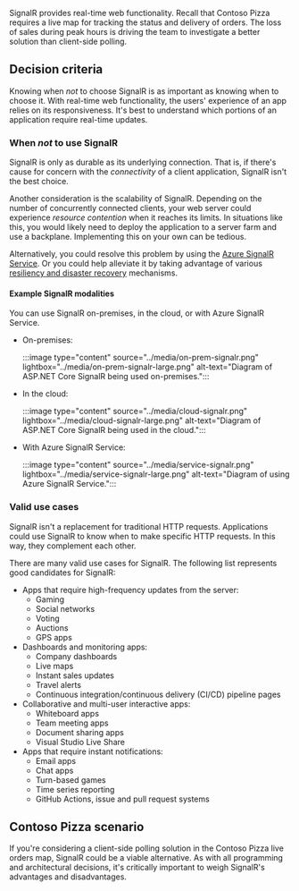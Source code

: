 SignalR provides real-time web functionality. Recall that Contoso Pizza requires a live map for tracking the status and delivery of orders. The loss of sales during peak hours is driving the team to investigate a better solution than client-side polling.

## Decision criteria

Knowing when *not* to choose SignalR is as important as knowing when to choose it. With real-time web functionality, the users' experience of an app relies on its responsiveness. It's best to understand which portions of an application require real-time updates.

### When *not* to use SignalR

SignalR is only as durable as its underlying connection. That is, if there's cause for concern with the *connectivity* of a client application, SignalR isn't the best choice.

Another consideration is the scalability of SignalR. Depending on the number of concurrently connected clients, your web server could experience *resource contention* when it reaches its limits. In situations like this, you would likely need to deploy the application to a server farm and use a backplane. Implementing this on your own can be tedious.

Alternatively, you could resolve this problem by using the [Azure SignalR Service](/azure/azure-signalr). Or you could help alleviate it by taking advantage of various [resiliency and disaster recovery](/azure/azure-signalr/signalr-concept-disaster-recovery) mechanisms.

#### Example SignalR modalities

You can use SignalR on-premises, in the cloud, or with Azure SignalR Service.

- On-premises:

  :::image type="content" source="../media/on-prem-signalr.png" lightbox="../media/on-prem-signalr-large.png" alt-text="Diagram of ASP.NET Core SignalR being used on-premises.":::

- In the cloud:

  :::image type="content" source="../media/cloud-signalr.png" lightbox="../media/cloud-signalr-large.png" alt-text="Diagram of ASP.NET Core SignalR being used in the cloud.":::

- With Azure SignalR Service:

  :::image type="content" source="../media/service-signalr.png" lightbox="../media/service-signalr-large.png" alt-text="Diagram of using Azure SignalR Service.":::

### Valid use cases

SignalR isn't a replacement for traditional HTTP requests. Applications could use SignalR to know when to make specific HTTP requests. In this way, they complement each other.

There are many valid use cases for SignalR. The following list represents good candidates for SignalR:

- Apps that require high-frequency updates from the server:
  - Gaming
  - Social networks
  - Voting
  - Auctions
  - GPS apps
- Dashboards and monitoring apps:
  - Company dashboards
  - Live maps
  - Instant sales updates
  - Travel alerts
  - Continuous integration/continuous delivery (CI/CD) pipeline pages
- Collaborative and multi-user interactive apps:
  - Whiteboard apps
  - Team meeting apps
  - Document sharing apps
  - Visual Studio Live Share
- Apps that require instant notifications:
  - Email apps
  - Chat apps
  - Turn-based games
  - Time series reporting
  - GitHub Actions, issue and pull request systems

## Contoso Pizza scenario

If you're considering a client-side polling solution in the Contoso Pizza live orders map, SignalR could be a viable alternative. As with all programming and architectural decisions, it's critically important to weigh SignalR's advantages and disadvantages.
